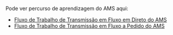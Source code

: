 Pode ver percurso de aprendizagem do AMS aqui:

- [Fluxo de Trabalho de Transmissão em Fluxo em Direto do AMS](https://azure.microsoft.com/documentation/learning-paths/media-services-streaming-live/)
- [Fluxo de Trabalho de Transmissão em Fluxo a Pedido do AMS](https://azure.microsoft.com/documentation/learning-paths/media-services-streaming-on-demand/)


<!--HONumber=sep16_HO1-->


